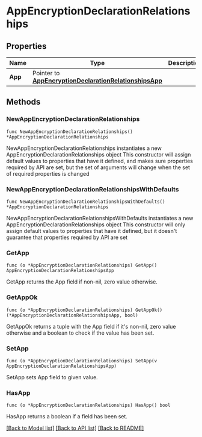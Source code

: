 # AppEncryptionDeclarationRelationships

## Properties

Name | Type | Description | Notes
------------ | ------------- | ------------- | -------------
**App** | Pointer to [**AppEncryptionDeclarationRelationshipsApp**](AppEncryptionDeclaration_relationships_app.md) |  | [optional] 

## Methods

### NewAppEncryptionDeclarationRelationships

`func NewAppEncryptionDeclarationRelationships() *AppEncryptionDeclarationRelationships`

NewAppEncryptionDeclarationRelationships instantiates a new AppEncryptionDeclarationRelationships object
This constructor will assign default values to properties that have it defined,
and makes sure properties required by API are set, but the set of arguments
will change when the set of required properties is changed

### NewAppEncryptionDeclarationRelationshipsWithDefaults

`func NewAppEncryptionDeclarationRelationshipsWithDefaults() *AppEncryptionDeclarationRelationships`

NewAppEncryptionDeclarationRelationshipsWithDefaults instantiates a new AppEncryptionDeclarationRelationships object
This constructor will only assign default values to properties that have it defined,
but it doesn't guarantee that properties required by API are set

### GetApp

`func (o *AppEncryptionDeclarationRelationships) GetApp() AppEncryptionDeclarationRelationshipsApp`

GetApp returns the App field if non-nil, zero value otherwise.

### GetAppOk

`func (o *AppEncryptionDeclarationRelationships) GetAppOk() (*AppEncryptionDeclarationRelationshipsApp, bool)`

GetAppOk returns a tuple with the App field if it's non-nil, zero value otherwise
and a boolean to check if the value has been set.

### SetApp

`func (o *AppEncryptionDeclarationRelationships) SetApp(v AppEncryptionDeclarationRelationshipsApp)`

SetApp sets App field to given value.

### HasApp

`func (o *AppEncryptionDeclarationRelationships) HasApp() bool`

HasApp returns a boolean if a field has been set.


[[Back to Model list]](../README.md#documentation-for-models) [[Back to API list]](../README.md#documentation-for-api-endpoints) [[Back to README]](../README.md)


